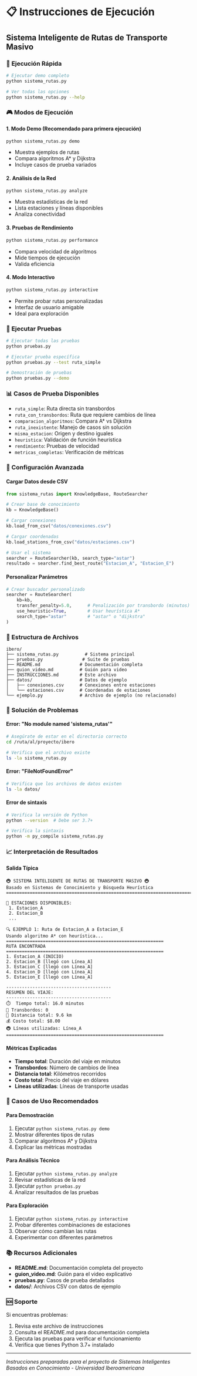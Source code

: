 # 📋 Instrucciones de Ejecución
## Sistema Inteligente de Rutas de Transporte Masivo

### 🚀 Ejecución Rápida

```bash
# Ejecutar demo completo
python sistema_rutas.py

# Ver todas las opciones
python sistema_rutas.py --help
```

### 🎮 Modos de Ejecución

#### 1. Modo Demo (Recomendado para primera ejecución)
```bash
python sistema_rutas.py demo
```
- Muestra ejemplos de rutas
- Compara algoritmos A* y Dijkstra
- Incluye casos de prueba variados

#### 2. Análisis de la Red
```bash
python sistema_rutas.py analyze
```
- Muestra estadísticas de la red
- Lista estaciones y líneas disponibles
- Analiza conectividad

#### 3. Pruebas de Rendimiento
```bash
python sistema_rutas.py performance
```
- Compara velocidad de algoritmos
- Mide tiempos de ejecución
- Valida eficiencia

#### 4. Modo Interactivo
```bash
python sistema_rutas.py interactive
```
- Permite probar rutas personalizadas
- Interfaz de usuario amigable
- Ideal para exploración

### 🧪 Ejecutar Pruebas

```bash
# Ejecutar todas las pruebas
python pruebas.py

# Ejecutar prueba específica
python pruebas.py --test ruta_simple

# Demostración de pruebas
python pruebas.py --demo
```

### 📊 Casos de Prueba Disponibles

- `ruta_simple`: Ruta directa sin transbordos
- `ruta_con_transbordos`: Ruta que requiere cambios de línea
- `comparacion_algoritmos`: Compara A* vs Dijkstra
- `ruta_inexistente`: Manejo de casos sin solución
- `misma_estacion`: Origen y destino iguales
- `heuristica`: Validación de función heurística
- `rendimiento`: Pruebas de velocidad
- `metricas_completas`: Verificación de métricas

### 🔧 Configuración Avanzada

#### Cargar Datos desde CSV
```python
from sistema_rutas import KnowledgeBase, RouteSearcher

# Crear base de conocimiento
kb = KnowledgeBase()

# Cargar conexiones
kb.load_from_csv("datos/conexiones.csv")

# Cargar coordenadas
kb.load_stations_from_csv("datos/estaciones.csv")

# Usar el sistema
searcher = RouteSearcher(kb, search_type="astar")
resultado = searcher.find_best_route("Estacion_A", "Estacion_E")
```

#### Personalizar Parámetros
```python
# Crear buscador personalizado
searcher = RouteSearcher(
    kb=kb,
    transfer_penalty=5.0,      # Penalización por transbordo (minutos)
    use_heuristic=True,        # Usar heurística A*
    search_type="astar"        # "astar" o "dijkstra"
)
```

### 📁 Estructura de Archivos

```
ibero/
├── sistema_rutas.py          # Sistema principal
├── pruebas.py               # Suite de pruebas
├── README.md               # Documentación completa
├── guion_video.md          # Guión para video
├── INSTRUCCIONES.md        # Este archivo
├── datos/                  # Datos de ejemplo
│   ├── conexiones.csv      # Conexiones entre estaciones
│   └── estaciones.csv      # Coordenadas de estaciones
└── ejemplo.py              # Archivo de ejemplo (no relacionado)
```

### 🐛 Solución de Problemas

#### Error: "No module named 'sistema_rutas'"
```bash
# Asegúrate de estar en el directorio correcto
cd /ruta/al/proyecto/ibero

# Verifica que el archivo existe
ls -la sistema_rutas.py
```

#### Error: "FileNotFoundError"
```bash
# Verifica que los archivos de datos existen
ls -la datos/
```

#### Error de sintaxis
```bash
# Verifica la versión de Python
python --version  # Debe ser 3.7+

# Verifica la sintaxis
python -m py_compile sistema_rutas.py
```

### 📈 Interpretación de Resultados

#### Salida Típica
```
🚇 SISTEMA INTELIGENTE DE RUTAS DE TRANSPORTE MASIVO 🚇
Basado en Sistemas de Conocimiento y Búsqueda Heurística
================================================================================

📍 ESTACIONES DISPONIBLES:
 1. Estacion_A
 2. Estacion_B
 ...

🔍 EJEMPLO 1: Ruta de Estacion_A a Estacion_E
Usando algoritmo A* con heurística...
============================================================
RUTA ENCONTRADA
============================================================
1. Estacion_A (INICIO)
2. Estacion_B [llegó con Línea_A]
3. Estacion_C [llegó con Línea_A]
4. Estacion_D [llegó con Línea_A]
5. Estacion_E [llegó con Línea_A]

----------------------------------------
RESUMEN DEL VIAJE:
----------------------------------------
⏱️  Tiempo total: 16.0 minutos
🔄 Transbordos: 0
📏 Distancia total: 9.6 km
💰 Costo total: $8.00
🚇 Líneas utilizadas: Línea_A
============================================================
```

#### Métricas Explicadas
- **Tiempo total**: Duración del viaje en minutos
- **Transbordos**: Número de cambios de línea
- **Distancia total**: Kilómetros recorridos
- **Costo total**: Precio del viaje en dólares
- **Líneas utilizadas**: Líneas de transporte usadas

### 🎯 Casos de Uso Recomendados

#### Para Demostración
1. Ejecutar `python sistema_rutas.py demo`
2. Mostrar diferentes tipos de rutas
3. Comparar algoritmos A* y Dijkstra
4. Explicar las métricas mostradas

#### Para Análisis Técnico
1. Ejecutar `python sistema_rutas.py analyze`
2. Revisar estadísticas de la red
3. Ejecutar `python pruebas.py`
4. Analizar resultados de las pruebas

#### Para Exploración
1. Ejecutar `python sistema_rutas.py interactive`
2. Probar diferentes combinaciones de estaciones
3. Observar cómo cambian las rutas
4. Experimentar con diferentes parámetros

### 📚 Recursos Adicionales

- **README.md**: Documentación completa del proyecto
- **guion_video.md**: Guión para el video explicativo
- **pruebas.py**: Casos de prueba detallados
- **datos/**: Archivos CSV con datos de ejemplo

### 🆘 Soporte

Si encuentras problemas:
1. Revisa este archivo de instrucciones
2. Consulta el README.md para documentación completa
3. Ejecuta las pruebas para verificar el funcionamiento
4. Verifica que tienes Python 3.7+ instalado

---

*Instrucciones preparadas para el proyecto de Sistemas Inteligentes Basados en Conocimiento - Universidad Iberoamericana*

